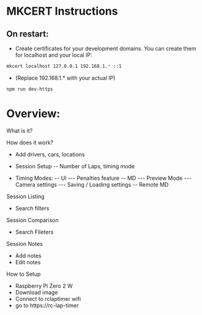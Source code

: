 # MKCERT Instructions
## On restart:
- Create certificates for your development domains. You can create them for localhost and your local IP:
```bash
mkcert localhost 127.0.0.1 192.168.1.* ::1
```

- (Replace 192.168.1.* with your actual IP)

```bash
npm run dev-https
```

# Overview:
What is it?

How does it work?
- Add drivers, cars, locations

- Session Setup
-- Number of Laps, timing mode

- Timing Modes:
-- UI
--- Penalties feature
-- MD
--- Preview Mode
--- Camera settings
--- Saving / Loading settings
-- Remote MD

Session Listing
- Search filters

Session Comparison
- Search Fileters

Session Notes
- Add notes
- Edit notes


How to Setup
- Raspberry Pi Zero 2 W
- Download image
- Connect to rclaptimer wifi
- go to https://rc-lap-timer

